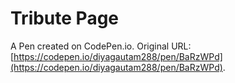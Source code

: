 # Tribute Page

A Pen created on CodePen.io. Original URL: [https://codepen.io/diyagautam288/pen/BaRzWPd](https://codepen.io/diyagautam288/pen/BaRzWPd).



